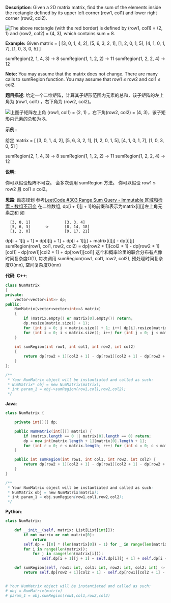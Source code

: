 __Description__:
Given a 2D matrix matrix, find the sum of the elements inside the rectangle defined by its upper left corner (row1, col1) and lower right corner (row2, col2).

![The above rectangle (with the red border) is defined by (row1, col1) = (2, 1) and (row2, col2) = (4, 3), which contains sum = 8.](https://upload-images.jianshu.io/upload_images/16639143-9a40febb0b8d6666.png?imageMogr2/auto-orient/strip%7CimageView2/2/w/1240)

__Example:__
Given matrix = [
  [3, 0, 1, 4, 2],
  [5, 6, 3, 2, 1],
  [1, 2, 0, 1, 5],
  [4, 1, 0, 1, 7],
  [1, 0, 3, 0, 5]
]

sumRegion(2, 1, 4, 3) -> 8
sumRegion(1, 1, 2, 2) -> 11
sumRegion(1, 2, 2, 4) -> 12

__Note:__
You may assume that the matrix does not change.
There are many calls to sumRegion function.
You may assume that row1 ≤ row2 and col1 ≤ col2.

__题目描述__:
给定一个二维矩阵，计算其子矩形范围内元素的总和，该子矩阵的左上角为 (row1, col1) ，右下角为 (row2, col2)。

![上图子矩阵左上角 (row1, col1) = (2, 1) ，右下角(row2, col2) = (4, 3)，该子矩形内元素的总和为 8。](https://upload-images.jianshu.io/upload_images/16639143-9a40febb0b8d6666.png?imageMogr2/auto-orient/strip%7CimageView2/2/w/1240)

__示例 :__

给定 matrix = [
  [3, 0, 1, 4, 2],
  [5, 6, 3, 2, 1],
  [1, 2, 0, 1, 5],
  [4, 1, 0, 1, 7],
  [1, 0, 3, 0, 5]
]

sumRegion(2, 1, 4, 3) -> 8
sumRegion(1, 1, 2, 2) -> 11
sumRegion(1, 2, 2, 4) -> 12

__说明:__

你可以假设矩阵不可变。
会多次调用 sumRegion 方法。
你可以假设 row1 ≤ row2 且 col1 ≤ col2。

__思路__:
动态规划
参考[LeetCode #303 Range Sum Query - Immutable 区域和检索 - 数组不可变](https://www.jianshu.com/p/a20ea63b10d1)
在二维数组, dp[i + 1][j + 1]的前缀和表示为matrix[i][j]左上角元素之和
如
```
  [3, 0, 1]               [3, 3, 4]
  [5, 6, 3]      ->       [8, 14, 18] 
  [1, 2, 0]               [9, 17, 21]
```
dp[i + 1][j + 1] = dp[i][j + 1] + dp[i + 1][j] + matrix[i][j] - dp[i][j]
sumRegion(row1, col1, row2, col2) = dp[row2 + 1][col2 + 1] - dp[row2 + 1][col1] - dp[row1][col2 + 1] + dp[row1][col1]
这个和概率论里的联合分布有点像
时间复杂度O(1), 每次调用 sumRegion(row1, col1, row2, col2), 预处理时间复杂度O(mn), 空间复杂度O(mn)

__代码__:
__C++__:
```C++
class NumMatrix 
{
private:
    vector<vector<int>> dp;
public:
    NumMatrix(vector<vector<int>>& matrix) 
    {
        if (matrix.empty() or matrix[0].empty()) return;
        dp.resize(matrix.size() + 1);
        for (int i = 0; i < matrix.size() + 1; i++) dp[i].resize(matrix[0].size() + 1, 0);
        for (int i = 0; i < matrix.size(); i++) for (int j = 0; j < matrix[0].size(); j++) dp[i + 1][j + 1] = dp[i][j + 1] + dp[i + 1][j] + matrix[i][j] - dp[i][j];
    }
    
    int sumRegion(int row1, int col1, int row2, int col2) 
    {
        return dp[row2 + 1][col2 + 1] - dp[row1][col2 + 1] - dp[row2 + 1][col1] + dp[row1][col1];
    }
};

/**
 * Your NumMatrix object will be instantiated and called as such:
 * NumMatrix* obj = new NumMatrix(matrix);
 * int param_1 = obj->sumRegion(row1,col1,row2,col2);
 */
```

__Java__:
```Java
class NumMatrix {

    private int[][] dp;

    public NumMatrix(int[][] matrix) {
        if (matrix.length == 0 || matrix[0].length == 0) return;
        dp = new int[matrix.length + 1][matrix[0].length + 1];
        for (int r = 0; r < matrix.length; r++) for (int c = 0; c < matrix[0].length; c++) dp[r + 1][c + 1] = dp[r + 1][c] + dp[r][c + 1] + matrix[r][c] - dp[r][c];
    }

    public int sumRegion(int row1, int col1, int row2, int col2) {
        return dp[row2 + 1][col2 + 1] - dp[row1][col2 + 1] - dp[row2 + 1][col1] + dp[row1][col1];
    }
}

/**
 * Your NumMatrix object will be instantiated and called as such:
 * NumMatrix obj = new NumMatrix(matrix);
 * int param_1 = obj.sumRegion(row1,col1,row2,col2);
 */
```

__Python__:
```Python
class NumMatrix:

    def __init__(self, matrix: List[List[int]]):
        if not matrix or not matrix[0]:
            return
        self.dp = [[0] * (len(matrix[0]) + 1) for _ in range(len(matrix) + 1)]
        for i in range(len(matrix)):
            for j in range(len(matrix[i])):
                self.dp[i + 1][j + 1] = self.dp[i][j + 1] + self.dp[i + 1][j] + matrix[i][j] - self.dp[i][j]

    def sumRegion(self, row1: int, col1: int, row2: int, col2: int) -> int:
        return self.dp[row2 + 1][col2 + 1] - self.dp[row1][col2 + 1] - self.dp[row2 + 1][col1] + self.dp[row1][col1];


# Your NumMatrix object will be instantiated and called as such:
# obj = NumMatrix(matrix)
# param_1 = obj.sumRegion(row1,col1,row2,col2)
```